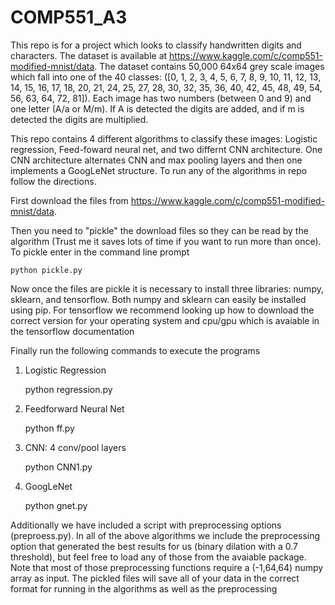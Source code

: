 # COMP551_A3

This repo is for a project which looks to classify handwritten digits and characters. The dataset is available at https://www.kaggle.com/c/comp551-modified-mnist/data. The dataset contains 50,000 64x64 grey scale images which fall into one of the 40 classes: ([0, 1, 2, 3, 4, 5, 6, 7, 8, 9, 10, 11, 12, 13, 14, 15, 16, 17, 18, 20, 21, 24, 25, 27, 28, 30, 32, 35, 36, 40, 42, 45, 48, 49, 54, 56, 63, 64, 72, 81]). Each image has two numbers (between 0 and 9) and one letter (A/a or M/m). If A is detected the digits are added, and if m is detected the digits are multiplied. 

This repo contains 4 different algorithms to classify these images: Logistic regression, Feed-foward neural net, and two differnt CNN architecture. One CNN architecture alternates CNN and max pooling layers and then one implements a GoogLeNet structure. To run any of the algorithms in repo follow the directions.

First download the files from https://www.kaggle.com/c/comp551-modified-mnist/data.

Then you need to "pickle" the download files so they can be read by the algorithm (Trust me it saves lots of time if you want to run more than once). To pickle enter in the command line prompt 
    
    python pickle.py

Now once the files are pickle it is necessary to install three libraries: numpy, sklearn, and tensorflow. Both numpy and sklearn can easily be installed using pip. For tensorflow we recommend looking up how to download the correct version for your operating system and cpu/gpu which is avaiable in the tensorflow documentation

Finally run the following commands to execute the programs

  1) Logistic Regression
      
        python regression.py
  
  2) Feedforward Neural Net
  
        python ff.py
  
  3) CNN: 4 conv/pool layers
  
        python CNN1.py
   
  4) GoogLeNet
      
        python gnet.py
      
Additionally we have included a script with preprocessing options (preproess.py). In all of the above algorithms we include the preprocessing option that generated the best results for us (binary dilation with a 0.7 threshold), but feel free to load any of those from the avaiable package. Note that most of those preprocessing functions require a (-1,64,64) numpy array as input. The pickled files will save all of your data in the correct format for running in the algorithms as well as the preprocessing 
